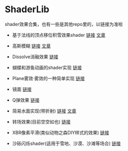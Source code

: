 # ShaderLib

shader效果合集，也有一些是其他repo里的，以链接为准啦


- 基于法线的顶点移位积雪效果shader [链接](https://github.com/llapuras/ShaderLib/tree/master/AccumulatedSnow) [文章](https://llapuras.top/UnityShader-%E7%A7%AF%E9%9B%AA/)

- 高斯模糊 [链接](https://github.com/llapuras/ShaderLib/tree/master/BlurEffect) [文章](https://llapuras.top/Unity-UI-Blur/)

- Dissolve消融效果 [链接](https://github.com/llapuras/ShaderLib/tree/master/Dissolve)

- 蝴蝶和游鱼动画的shader实现 [链接](https://github.com/llapuras/ShaderLib/tree/master/FishNButterfly)

- Plane雾效·雾效的一种简单实现 [链接](https://github.com/llapuras/ShaderLib/tree/master/Fog)

- 镜面 [链接](https://github.com/llapuras/ShaderLib/tree/master/Mirror)

- Q弹效果 [链接](https://github.com/llapuras/ShaderLib/tree/master/Qspring)

- 简易水面实现(带折射) [链接](https://github.com/llapuras/ShaderLib/tree/master/Water) [文章](https://llapuras.top/UnityShader-%E6%B0%B4%E9%9D%A2/)

- 转场效果(目前空空如也) [链接](https://github.com/llapuras/ShaderLib/tree/master/TransitionEffect)

- XBR像素平滑(类似动物之森DIY样式的效果) [链接](https://github.com/llapuras/UnityXbrShader) 

- 沙砾闪烁shader(适用于雪地、沙漠、沙滩等场合) [链接](https://github.com/llapuras/AlfxTerrain/blob/master/Assets/Shader/Sparkles_x1.shader)
